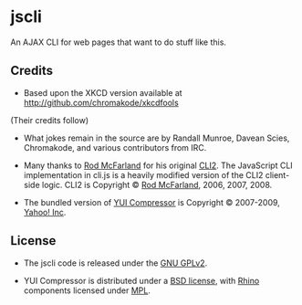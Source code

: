  jscli
=======

An AJAX CLI for web pages that want to do stuff like this.

Credits
-------

* Based upon the XKCD version available at http://github.com/chromakode/xkcdfools

(Their credits follow)

* What jokes remain in the source are by Randall Munroe, Davean Scies, Chromakode, and various contributors from IRC.

* Many thanks to [Rod McFarland](http://thrind.xamai.ca/) for his original [CLI2](http://code.google.com/p/wordpress-cli/). The JavaScript CLI implementation in cli.js is a heavily modified version of the CLI2 client-side logic. CLI2 is Copyright © [Rod McFarland](http://thrind.xamai.ca/), 2006, 2007, 2008.

* The bundled version of [YUI Compressor](http://developer.yahoo.com/yui/compressor/) is  Copyright © 2007-2009, [Yahoo! Inc](http://yahoo.com). 


License
-------

* The jscli code is released under  the [GNU GPLv2](http://www.gnu.org/licenses/gpl-2.0.html).

* YUI Compressor is distributed under a [BSD license](http://developer.yahoo.com/yui/license.html), with [Rhino](http://www.mozilla.org/rhino/) components licensed under [MPL](http://www.mozilla.org/MPL/).

